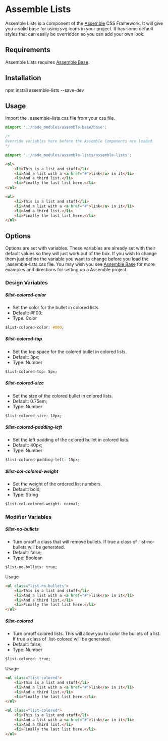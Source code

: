 [Assemble]:                http://assemblecss.com
[Assemble Base]:           https://github.com/lukelarsen/assemble-base

# Assemble Lists
Assemble Lists is a component of the [Assemble] CSS Framework. It will give you a solid base for using svg icons in your project. It has some default styles that can easily be overridden so you can add your own look.

## Requirements
Assemble Lists requires [Assemble Base].

## Installation
npm install assemble-lists --save-dev

## Usage
Import the _assemble-lists.css file from your css file.
```css
@import '../node_modules/assemble-base/base';

/*
Override variables here before the Assemble Components are loaded.
*/

@import '../node_modules/assemble-lists/assemble-lists';
```
```html
<ol>
    <li>This is a list and stuff</li>
    <li>And a list with a <a href="#">link</a> in it</li>
    <li>And a third list.</li>
    <li>Finally the last list here.</li>
</ol>

<ul>
    <li>This is a list and stuff</li>
    <li>And a list with a <a href="#">link</a> in it</li>
    <li>And a third list.</li>
    <li>Finally the last list here.</li>
</ul>
```

## Options
Options are set with variables. These variables are already set with their default values so they will just work out of the box. If you wish to change them just define the variable you want to change before you load the _assemble-lists.css file. You may wish you see [Assemble Base] for more examples and directions for setting up a Assemble project.

### Design Variables

##### $list-colored-color
- Set the color for the bullet in colored lists.
- Default: #F00;
- Type: Color
```css
$list-colored-color: #000;
```

##### $list-colored-top
- Set the top space for the colored bullet in colored lists.
- Default: 3px;
- Type: Number
```css
$list-colored-top: 5px;
```

##### $list-colored-size
- Set the size of the colored bullet in colored lists.
- Default: 0.75em;
- Type: Number
```css
$list-colored-size: 10px;
```

##### $list-colored-padding-left
- Set the left padding of the colored bullet in colored lists.
- Default: 40px;
- Type: Number
```css
$list-colored-padding-left: 15px;
```

##### $list-col-colored-weight
- Set the weight of the ordered list numbers.
- Default: bold;
- Type: String
```css
$list-col-colored-weight: normal;
```

### Modifier Variables

##### $list-no-bullets
- Turn on/off a class that will remove bullets. If true a class of .list-no-bullets will be generated.
- Default: false;
- Type: Boolean
```css
$list-no-bullets: true;
```
Usage
```html
<ul class="list-no-bullets">
    <li>This is a list and stuff</li>
    <li>And a list with a <a href="#">link</a> in it</li>
    <li>And a third list.</li>
    <li>Finally the last list here.</li>
</ul>
```

##### $list-colored
- Turn on/off colored lists. This will allow you to color the bullets of a list. If true a class of .list-colored will be generated.
- Default: false;
- Type: Number
```css
$list-colored: true;
```
Usage
```html
<ol class="list-colored">
    <li>This is a list and stuff</li>
    <li>And a list with a <a href="#">link</a> in it</li>
    <li>And a third list.</li>
    <li>Finally the last list here.</li>
</ol>

<ul class="list-colored">
    <li>This is a list and stuff</li>
    <li>And a list with a <a href="#">link</a> in it</li>
    <li>And a third list.</li>
    <li>Finally the last list here.</li>
</ul>
```
